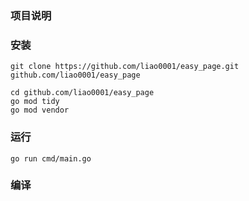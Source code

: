### 项目说明

### 安装 
```
git clone https://github.com/liao0001/easy_page.git github.com/liao0001/easy_page

cd github.com/liao0001/easy_page
go mod tidy
go mod vendor
```

### 运行
```
go run cmd/main.go
```

### 编译